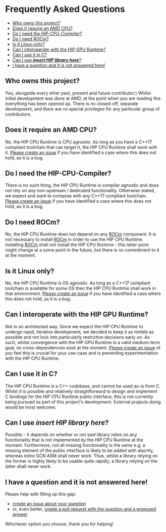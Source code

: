 # Frequently Asked Questions #

- [Who owns this project?](#who-owns-this-project)
- [Does it require an AMD CPU?](#does-it-require-an-amd-cpu)
- [Do I need the HIP-CPU-Compiler?](#do-i-need-the-hip-cpu-compiler)
- [Do I need ROCm?](#do-i-need-rocm)
- [Is it Linux-only?](#is-it-linux-only)
- [Can I interoperate with the HIP GPU Runtime?](#how-to-interoperate-with-the-hip-gpu-runtime)
- [Can I use it in C?](#can-I-use-it-in-c)
- [Can I use **_insert HIP library here_**?](#can-i-use-insert-hip-library-here)
- [I have a question and it is not answered here!](#i-have-a-question-and-it-is-not-answered-here)

## Who owns this project? ##

You, alongside every other past, present and future contributor:) Whilst initial
development was done at AMD, at the point when you are reading this everything
has been opened up. There is no closed-off, separate development, and there are
no special privileges for any particular group of contributors.

## Does it require an AMD CPU? ##

No, the HIP CPU Runtime is CPU agnostic. As long as you have a C++17 compliant
toolchain that can target it, the HIP CPU Runtime shall work with it.
[Please create an issue](https://github.com/ROCm-Developer-Tools/HIP-CPU/issues/new/choose)
if you have identified a case where this does not hold, as it is a bug.

## Do I need the HIP-CPU-Compiler? ##

There is no such thing, the HIP CPU Runtime is compiler agnostic and does not
rely on any non-upstream / dedicated functionality. Otherwise stated, we expect
and want to compose with any C++17 compliant toolchain.
[Please create an issue](https://github.com/ROCm-Developer-Tools/HIP-CPU/issues/new/choose)
if you have identified a case where this does not hold, as it is a bug.

## Do I need ROCm? ##

No, the HIP CPU Runtime does not depend on any [ROCm](https://github.com/RadeonOpenCompute/ROCm)
component. It is not necessary to install [ROCm](https://github.com/RadeonOpenCompute/ROCm)
in order to use the HIP CPU Runtime. Installing [ROCm](https://github.com/RadeonOpenCompute/ROCm)
shall not install the HIP CPU Runtime - this latter point might change at a some
point in the future, but there is no commitment to it at the moment.

## Is it Linux only? ##

No, the HIP CPU Runtime is OS agnostic. As long as a C++17 compliant toolchain
is available for some OS then the HIP CPU Runtime shall work in that
environment. [Please create an issue](https://github.com/ROCm-Developer-Tools/HIP-CPU/issues/new/choose)
if you have identified a case where this does not hold, as it is a bug.

## Can I interoperate with the HIP GPU Runtime? ##

Not in an architected way. Since we expect the HIP CPU Runtime to undergo rapid,
iterative development, we decided to keep it as nimble as possible and not lock
into particularly restrictive decisions early on. As such, whilst convergence
with the HIP GPU Runtime is a valid medium-term goal, no cross-dependencies
exist at the moment. [Please create an issue](https://github.com/ROCm-Developer-Tools/HIP-CPU/issues/new/choose)
of you feel this is crucial for your use-case and is preventing experimentation
with the HIP CPU Runtime.

## Can I use it in C? ##

The HIP CPU Runtime is a C++ codebase, and cannot be used as-is from C. Whilst
it is possible and relatively straightforward to design and implement C bindings
for the HIP CPU Runtime public interface, this is not currently being pursued as
part of this project's development. External projects doing would be most
welcome.

## Can I use **_insert HIP library here_**? ##

Possibly - it depends on whether or not said library relies on any functionality
that is not implemented by the HIP CPU Runtime at the moment. Furthermore, not
all missing functionality is the same e.g. a missing element of the public
interface is likely to be added with alacrity, whereas inline GCN ASM shall
never work. Thus, whilst a library relying on the former is highly likely to be
usable quite rapidly, a library relying on the latter shall never work.

## I have a question and it is not answered here! ##

Please help with filling up this gap:

- [create an issue about your question](https://github.com/ROCm-Developer-Tools/HIP-CPU/issues/new/choose)
- or, even better, [create a pull request with the question and a proposed answer](https://github.com/ROCm-Developer-Tools/HIP-CPU/pulls)

Whichever option you choose, thank you for helping!